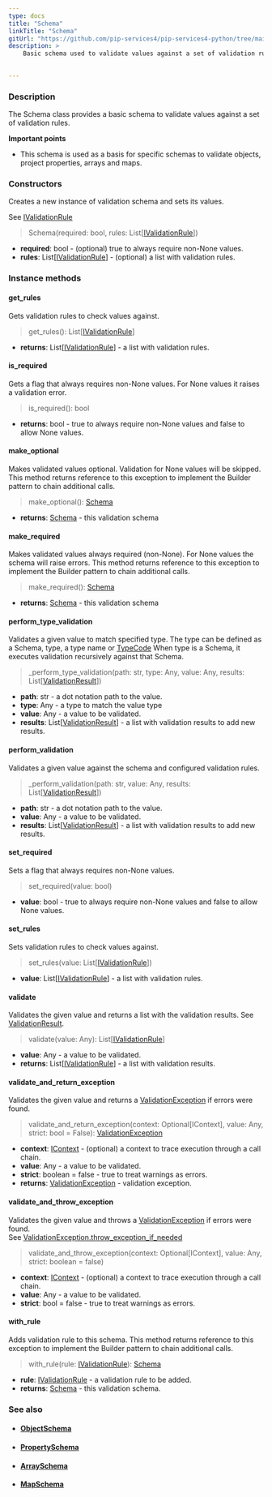 ```yaml
---
type: docs
title: "Schema"
linkTitle: "Schema"
gitUrl: "https://github.com/pip-services4/pip-services4-python/tree/main/pip-services4-data-python"
description: >
    Basic schema used to validate values against a set of validation rules.

   
---
```


### Description

The Schema class provides a basic schema to validate values against a set of validation rules.

**Important points**

- This schema is used as a basis for specific schemas to validate objects, project properties, arrays and maps.

### Constructors
Creates a new instance of validation schema and sets its values.

See [IValidationRule](../ivalidation_rule)

> Schema(required: bool, rules: List[[IValidationRule](../ivalidation_rule)])

- **required**: bool - (optional) true to always require non-None values.
- **rules**: List[[IValidationRule](../ivalidation_rule)] - (optional) a list with validation rules.


### Instance methods

#### get_rules
Gets validation rules to check values against.

> get_rules(): List[[IValidationRule](../ivalidation_rule)]

- **returns**: List[[IValidationRule](../ivalidation_rule)] - a list with validation rules.

#### is_required
Gets a flag that always requires non-None values.
For None values it raises a validation error.

> is_required(): bool

- **returns**: bool - true to always require non-None values and false to allow None values.

#### make_optional
Makes validated values optional.
Validation for None values will be skipped.
This method returns reference to this exception to implement the Builder pattern
to chain additional calls.

> make_optional(): [Schema]()

- **returns**: [Schema]() - this validation schema


#### make_required
Makes validated values always required (non-None).
For None values the schema will raise errors.
This method returns reference to this exception to implement the Builder pattern
to chain additional calls.

> make_required(): [Schema]()

- **returns**: [Schema]() - this validation schema

#### perform_type_validation
Validates a given value to match specified type.
The type can be defined as a Schema, type, a type name or [TypeCode](../../convert/type_code)
When type is a Schema, it executes validation recursively against that Schema.

> _perform_type_validation(path: str, type: Any, value: Any, results: List[[ValidationResult](../validation_result)])

- **path**: str - a dot notation path to the value.
- **type**: Any - a type to match the value type
- **value**: Any - a value to be validated.
- **results**: List[[ValidationResult](../validation_result)] - a list with validation results to add new results.

#### perform_validation
Validates a given value against the schema and configured validation rules.

> _perform_validation(path: str, value: Any, results: List[[ValidationResult](../validation_result)])

- **path**: str - a dot notation path to the value.
- **value**: Any - a value to be validated.
- **results**: List[[ValidationResult](../validation_result)] - a list with validation results to add new results.

#### set_required
Sets a flag that always requires non-None values.

> set_required(value: bool)

- **value**: bool - true to always require non-None values and false to allow None values.

#### set_rules
Sets validation rules to check values against.

> set_rules(value: List[[IValidationRule](../ivalidation_rule)])

- **value**: List[[IValidationRule](../ivalidation_rule)] - a list with validation rules.


#### validate
Validates the given value and returns a list with the validation results.
See [ValidationResult](../validation_result).

> validate(value: Any): List[[IValidationRule](../ivalidation_rule)]

- **value**: Any - a value to be validated.
- **returns**: List[[IValidationRule](../ivalidation_rule)] - a list with validation results.


#### validate_and_return_exception
Validates the given value and returns a [ValidationException](../validation_exception) if errors were found.

> validate_and_return_exception(context: Optional[IContext], value: Any, strict: bool = False): [ValidationException](../validation_exception)

- **context**: [IContext](../../../components/context/icontext) - (optional) a context to trace execution through a call chain.
- **value**: Any -  a value to be validated.
- **strict**: boolean = false - true to treat warnings as errors.
- **returns**: [ValidationException](../validation_exception) - validation exception.

#### validate_and_throw_exception
Validates the given value and throws a [ValidationException](../validation_exception) if errors were found.  
See [ValidationException.throw_exception_if_needed](../validation_exception/#throw_exception_if_needed)

> validate_and_throw_exception(context: Optional[IContext], value: Any, strict: boolean = false)

- **context**: [IContext](../../../components/context/icontext) - (optional) a context to trace execution through a call chain.
- **value**: Any - a value to be validated.
- **strict**: bool = false - true to treat warnings as errors.


#### with_rule
Adds validation rule to this schema.
This method returns reference to this exception to implement the Builder pattern
to chain additional calls.

> with_rule(rule: [IValidationRule](../ivalidation_rule)): [Schema]()

- **rule**: [IValidationRule](../ivalidation_rule) - a validation rule to be added.
- **returns**: [Schema]() - this validation schema.



### See also
- #### [ObjectSchema](../object_schema)
- #### [PropertySchema](../property_schema) 
- #### [ArraySchema](../array_schema)
- #### [MapSchema](../map_schema)
